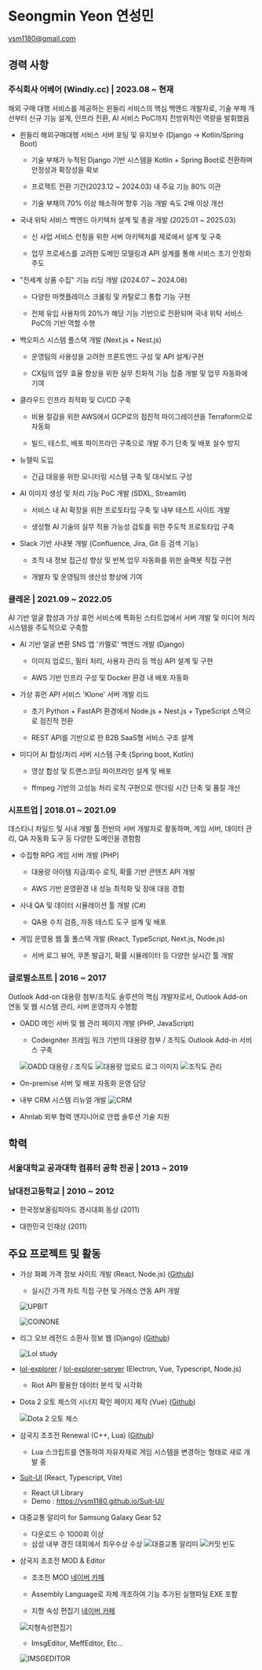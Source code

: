 # Seongmin Yeon 연성민

<ysm1180@gmail.com>

[1]: http://www.globalsoft.co.kr
[4]: https://github.com/ysm1180/pl2015
[9]: http://www.shiftup.co.kr/
[11]: https://klleon.io

## 경력 사항

### 주식회사 어베어 (Windly.cc) | 2023.08 ~ 현재

해외 구매 대행 서비스를 제공하는 윈들리 서비스의 핵심 백엔드 개발자로, 기술 부채 개선부터 신규 기능 설계, 인프라 전환, AI 서비스 PoC까지 전방위적인 역량을 발휘했음

- 윈들리 해외구매대행 서비스 서버 포팅 및 유지보수 (Django → Kotlin/Spring Boot)

  - 기술 부채가 누적된 Django 기반 시스템을 Kotlin + Spring Boot로 전환하며 안정성과 확장성을 확보

  - 프로젝트 전환 기간(2023.12 ~ 2024.03) 내 주요 기능 80% 이관

  - 기술 부채의 70% 이상 해소하며 향후 기능 개발 속도 2배 이상 개선

- 국내 위탁 서비스 백엔드 아키텍처 설계 및 총괄 개발 (2025.01 ~ 2025.03)

  - 신 사업 서비스 런칭을 위한 서버 아키텍처를 제로에서 설계 및 구축

  - 업무 프로세스를 고려한 도메인 모델링과 API 설계를 통해 서비스 초기 안정화 주도

- "전세계 상품 수집" 기능 리딩 개발 (2024.07 ~ 2024.08)

  - 다양한 마켓플레이스 크롤링 및 카탈로그 통합 기능 구현

  - 전체 유입 사용자의 20%가 해당 기능 기반으로 전환되며 국내 위탁 서비스 PoC의 기반 역할 수행

- 백오피스 시스템 풀스택 개발 (Next.js + Nest.js)

  - 운영팀의 사용성을 고려한 프론트엔드 구성 및 API 설계/구현

  - CX팀의 업무 효율 향상을 위한 실무 친화적 기능 집중 개발 및 업무 자동화에 기여

- 클라우드 인프라 최적화 및 CI/CD 구축

  - 비용 절감을 위한 AWS에서 GCP로의 점진적 마이그레이션을 Terraform으로 자동화

  - 빌드, 테스트, 배포 파이프라인 구축으로 개발 주기 단축 및 배포 실수 방지

- 뉴렐릭 도입

  - 긴급 대응을 위한 모니터링 시스템 구축 및 대시보드 구성

- AI 이미지 생성 및 처리 기능 PoC 개발 (SDXL, Streamlit)

  - 서비스 내 AI 확장을 위한 프로토타입 구축 및 내부 테스트 사이트 개발

  - 생성형 AI 기술의 실무 적용 가능성 검토를 위한 주도적 프로토타입 구축

- Slack 기반 사내봇 개발 (Confluence, Jira, Git 등 검색 기능)

  - 조직 내 정보 접근성 향상 및 반복 업무 자동화를 위한 슬랙봇 직접 구현

  - 개발자 및 운영팀의 생산성 향상에 기여

### 클레온 | 2021.09 ~ 2022.05

AI 기반 얼굴 합성과 가상 휴먼 서비스에 특화된 스타트업에서 서버 개발 및 미디어 처리 시스템을 주도적으로 구축함

- AI 기반 얼굴 변환 SNS 앱 '카멜로' 백엔드 개발 (Django)

  - 이미지 업로드, 필터 처리, 사용자 관리 등 핵심 API 설계 및 구현

  - AWS 기반 인프라 구성 및 Docker 환경 내 배포 자동화

- 가상 휴먼 API 서비스 'Klone' 서버 개발 리드

  - 초기 Python + FastAPI 환경에서 Node.js + Nest.js + TypeScript 스택으로 점진적 전환

  - REST API를 기반으로 한 B2B SaaS형 서비스 구조 설계

- 미디어 AI 합성/처리 서버 시스템 구축 (Spring boot, Kotlin)

  - 영상 합성 및 트랜스코딩 파이프라인 설계 및 배포

  - ffmpeg 기반의 고성능 처리 로직 구현으로 렌더링 시간 단축 및 품질 개선

### 시프트업 | 2018.01 ~ 2021.09

데스티니 차일드 및 사내 개발 툴 전반의 서버 개발자로 활동하며, 게임 서버, 데이터 관리, QA 자동화 도구 등 다양한 도메인을 경험함

- 수집형 RPG 게임 서버 개발 (PHP)

  - 대용량 아이템 지급/회수 로직, 확률 기반 콘텐츠 API 개발

  - AWS 기반 운영환경 내 성능 최적화 및 장애 대응 경험

- 사내 QA 및 데이터 시뮬레이션 툴 개발 (C#)

  - QA용 수치 검증, 자동 테스트 도구 설계 및 배포

- 게임 운영용 웹 툴 풀스택 개발 (React, TypeScript, Next.js, Node.js)

  - 서버 로그 뷰어, 쿠폰 발급기, 확률 시뮬레이터 등 다양한 실시간 툴 개발

### 글로벌소프트 | 2016 ~ 2017

Outlook Add-on 대용량 첨부/조직도 솔루션의 핵심 개발자로서, Outlook Add-on 연동 및 웹 시스템 관리, 서버 운영까지 수행함

- OADD 메인 서버 및 웹 관리 페이지 개발 (PHP, JavaScript)

  - Codeigniter 프레임 워크 기반의 대용량 첨부 / 조직도 Outlook Add-in 서비스 구축

  ![OADD 대용량 / 조직도](./images/oadd.png)
  ![대용량 업로드 로그 이미지](./images/manager_log.png)
  ![조직도 관리](./images/manager_org.png)

- On-premise 서버 및 배포 자동화 운영 담당

- 내부 CRM 시스템 리뉴얼 개발
  ![CRM](./images/renewal.png)

- Ahnlab 외부 협력 엔지니어로 안랩 솔루션 기술 지원

## 학력

### 서울대학교 공과대학 컴퓨터 공학 전공 | 2013 ~ 2019

### 남대전고등학교 | 2010 ~ 2012

- 한국정보올림피아드 경시대회 동상 (2011)

- 대한민국 인재상 (2011)

## 주요 프로젝트 및 활동

[11]: https://github.com/ysm1180/coin

- 가상 화폐 가격 정보 사이트 개발 (React, Node.js) ([Github][11])

  - 실시간 가격 차트 직접 구현 및 거래소 연동 API 개발

  ![UPBIT](./images/coin-1.png)

  ![COINONE](./images/coin-2.png)

[12]: https://github.com/ysm1180/lol-study

- 리그 오브 레전드 소환사 정보 웹 (Django) ([Github][12])

  ![Lol study](./images/lol-study.png)

- [lol-explorer](https://github.com/ysm1180/lol-explorer) / [lol-explorer-server](https://github.com/ysm1180/lol-explorer-server) (Electron, Vue, Typescript, Node.js)
  - Riot API 활용한 데이터 분석 및 시각화

[13]: https://github.com/ysm1180/auto-chess-helper

- Dota 2 오토 체스의 시너지 확인 페이지 제작 (Vue) ([Github][13])

  ![Dota 2 오토 체스](./images/dota.png)

[8]: https://github.com/ysm1180/ThreeKingdoms-Caocao

- 삼국지 조조전 Renewal (C++, Lua) ([Github][8])

  - Lua 스크립트를 연동하여 자유자재로 게임 시스템을 변경하는 형태로 새로 개발 중

- [Suit-UI](https://github.com/ysm1180/suit-ui) (React, Typescript, Vite)

  - React UI Library
  - Demo : https://ysm1180.github.io/Suit-UI/

- 대중교통 알리미 for Samsung Galaxy Gear S2
  - 다운로드 수 1000회 이상
  - 삼성 내부 경진 대회에서 최우수상 수상
    ![대중교통 알리미](./images/project307.png)
    ![커밋 빈도](./images/commit.png)

[5]: https://github.com/ysm1180/JojoLandEditor
[6]: http://cafe.naver.com/jojopeople/203473
[7]: http://cafe.naver.com/jojopeople/146995
[10]: https://github.com/ysm1180/newjojogame-script-editor

- 삼국지 조조전 MOD & Editor

  - 조조전 MOD [네이버 카페][7]

  - Assembly Language로 자체 개조하여 기능 추가된 실행파일 EXE 포함

  - 지형 속성 편집기 [네이버 카페][6]

  ![지형속성편집기](./images/land.png)

  - ImsgEditor, MeffEditor, Etc...

  ![IMSGEDITOR](./images/imsg.png)
